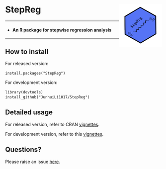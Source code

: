 # StepReg <a href="https://github.com/JunhuiLi1017/StepReg"><img src="man/figures/logo.png" align="right" height="138" /></a>
---
- #### An R package for stepwise regression analysis
---

## How to install
For released version:
```
install.packages("StepReg")
```

For development version:
```
library(devtools)
install_github("JunhuiLi1017/StepReg")
```

## Detailed usage
For released version, refer to CRAN [vignettes](https://cran.r-project.org/web/packages/StepReg/vignettes/StepReg.html).

For development version, refer to this [vignettes](https://mccbbioinfo.github.io/tutorials/StepReg).

## Questions?
Please raise an issue [here](https://github.com/JunhuiLi1017/StepReg/issues/new).